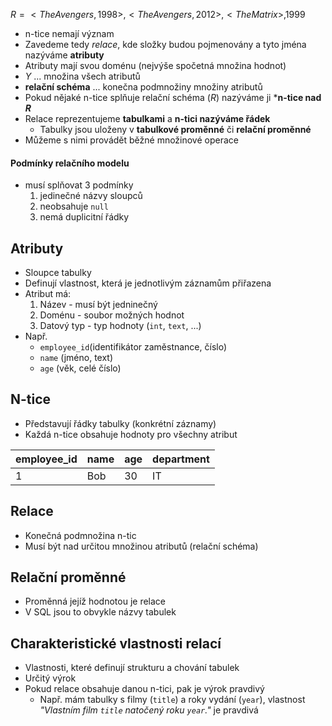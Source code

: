 $R = {<The Avengers, 1998>, <The Avengers, 2012>, <The Matrix>, 1999}$
- n-tice nemají význam
- Zavedeme tedy *relace*, kde složky budou pojmenovány a tyto jména nazýváme **atributy**
- Atributy mají svou doménu (nejvýše spočetná množina hodnot)
- $Y$ ... množina všech atributů
- **relační schéma** ... konečna podmnožiny množiny atributů 
- Pokud nějaké n-tice splňuje relační schéma ($R$) nazýváme ji ***n-tice nad $R$**
- Relace reprezentujeme **tabulkami** a **n-tici nazýváme řádek**
	- Tabulky jsou uloženy v **tabulkové proměnné** či **relační proměnné**
- Můžeme s nimi provádět běžné množinové operace
#### Podmínky relačního modelu
- musí splňovat 3 podmínky
	1. jedinečné názvy sloupců
	2. neobsahuje `null`
	3. nemá duplicitní řádky
## Atributy
- Sloupce tabulky
- Definují vlastnost, která je jednotlivým záznamům přiřazena
- Atribut má:
	1) Název - musí být jedninečný
	2) Doménu - soubor možných hodnot
	3) Datový typ - typ hodnoty (`int`, `text`, ...)
- Např.
	- `employee_id`(identifikátor zaměstnance, číslo)
	- `name` (jméno, text)
	- `age` (věk, celé číslo)
## N-tice
- Představují řádky tabulky (konkrétní záznamy)
- Každá n-tice obsahuje hodnoty pro všechny atribut

| employee_id | name | age | department |
| ----------- | ---- | --- | ---------- |
| 1           | Bob  | 30  | IT         |
## Relace
- Konečná podmnožina n-tic
- Musí být nad určitou množinou atributů (relační schéma)
## Relační proměnné
- Proměnná jejíž hodnotou je relace
- V SQL jsou to obvykle názvy tabulek
## Charakteristické vlastnosti relací
- Vlastnosti, které definují strukturu a chování tabulek
- Určitý výrok
- Pokud relace obsahuje danou n-tici, pak je výrok pravdivý
	- Např. mám tabulky s filmy (`title`) a roky vydání (`year`), vlastnost *"Vlastním film `title` natočený roku `year`."* je pravdivá